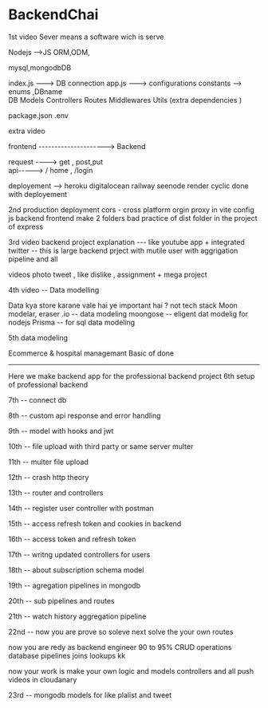 # BackendChai

1st video
Sever means a software wich is serve

Nodejs -->JS
ORM,ODM,

mysql,mongodbDB

index.js ---> DB connection
app.js ---> configurations
constants --> enums ,DBname  
DB
Models
Controllers
Routes
Middlewares
Utils
(extra dependencies )

package.json
.env

extra video

frontend ---------------------> Backend

request ----> get , post,put  
api-----> / home , /login

deployement --> heroku digitalocean railway seenode render cyclic
done with deployement

2nd production deployment
cors - cross platform orgin
proxy in vite config js
backend
frontend make 2 folders
bad practice of dist folder in the project of express

3rd video
backend project explanation --- like youtube app + integrated twitter -- this is large backend prject with mutile user with aggrigation pipeline and all

videos photo tweet , like dislike , assignment + mega project

4th video -- Data modelling

Data kya store karane vale hai ye important hai ? not tech stack
Moon modelar, eraser .io -- data modeling
moongose -- eligent dat modelig for nodejs
Prisma -- for sql data modeling

5th data modeling

Ecommerce & hospital managemant
Basic of done

---

Here we make backend app for the professional backend project
6th setup of professional backend
 
7th -- connect db

8th -- custom api response and error handling

9th -- model with hooks and jwt

10th -- file upload with third party or same server multer

11th -- multer file upload

12th -- crash http theory

13th -- router and controllers

14th -- register user controller with postman

15th -- access refresh token and cookies in backend

16th -- access token and refresh token

17th -- writng updated controllers for users

18th -- about subscription schema model

19th -- agregation pipelines in mongodb

20th -- sub pipelines and routes

21th -- watch history aggregation pipeline

22nd -- now you are prove so soleve next solve the your own routes


now you are redy as backend engineer 90 to 95%
CRUD operations
database 
pipelines joins lookups  kk

now your work is make your own logic and models controllers and all push videos in cloudanary 

23rd -- mongodb models for like plalist and tweet 